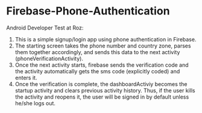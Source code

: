 # Firebase-Phone-Authentication
Android Developer Test at Roz:

1. This is a simple signup/login app using phone authentication in Firebase.
2. The starting screen takes the phone number and country zone, parses them together accordingly, and sends this data to the next activity        (phoneVerificationActivity).
3. Once the next activity starts, firebase sends the verification code and the activity automatically gets the sms code (explicitly coded) and enters it.
4. Once the verification is complete, the dashboardActiviy becomes the startup activity and clears previous activity history. Thus, if the user kills the activity and reopens it, the user will be signed in by default unless he/she logs out. 
